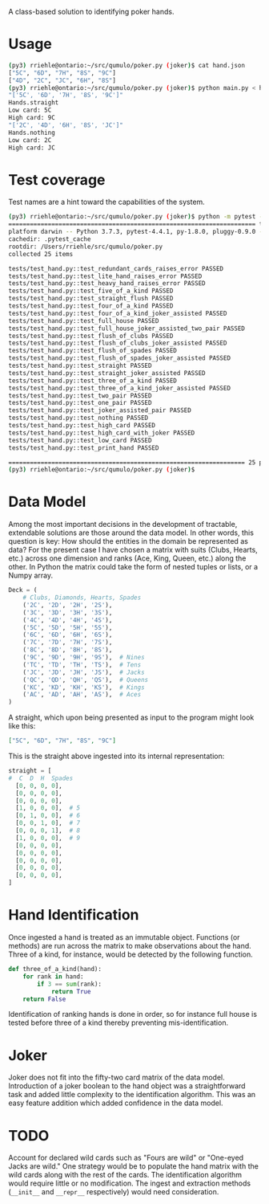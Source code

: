 A class-based solution to identifying poker hands.

# Usage


```bash
(py3) rriehle@ontario:~/src/qumulo/poker.py (joker)$ cat hand.json
["5C", "6D", "7H", "8S", "9C"]
["4D", "2C", "JC", "6H", "8S"]
(py3) rriehle@ontario:~/src/qumulo/poker.py (joker)$ python main.py < hand.json
"['5C', '6D', '7H', '8S', '9C']"
Hands.straight
Low card: 5C
High card: 9C
"['2C', '4D', '6H', '8S', 'JC']"
Hands.nothing
Low card: 2C
High card: JC
```

# Test coverage

Test names are a hint toward the capabilities of the system.

```bash
(py3) rriehle@ontario:~/src/qumulo/poker.py (joker)$ python -m pytest -vv tests/
===================================================================== test session starts ======================================================================
platform darwin -- Python 3.7.3, pytest-4.4.1, py-1.8.0, pluggy-0.9.0 -- /Users/brew/.virtualenvs/py3/bin/python
cachedir: .pytest_cache
rootdir: /Users/rriehle/src/qumulo/poker.py
collected 25 items

tests/test_hand.py::test_redundant_cards_raises_error PASSED                                                                                             [  4%]
tests/test_hand.py::test_lite_hand_raises_error PASSED                                                                                                   [  8%]
tests/test_hand.py::test_heavy_hand_raises_error PASSED                                                                                                  [ 12%]
tests/test_hand.py::test_five_of_a_kind PASSED                                                                                                           [ 16%]
tests/test_hand.py::test_straight_flush PASSED                                                                                                           [ 20%]
tests/test_hand.py::test_four_of_a_kind PASSED                                                                                                           [ 24%]
tests/test_hand.py::test_four_of_a_kind_joker_assisted PASSED                                                                                            [ 28%]
tests/test_hand.py::test_full_house PASSED                                                                                                               [ 32%]
tests/test_hand.py::test_full_house_joker_assisted_two_pair PASSED                                                                                       [ 36%]
tests/test_hand.py::test_flush_of_clubs PASSED                                                                                                           [ 40%]
tests/test_hand.py::test_flush_of_clubs_joker_assisted PASSED                                                                                            [ 44%]
tests/test_hand.py::test_flush_of_spades PASSED                                                                                                          [ 48%]
tests/test_hand.py::test_flush_of_spades_joker_assisted PASSED                                                                                           [ 52%]
tests/test_hand.py::test_straight PASSED                                                                                                                 [ 56%]
tests/test_hand.py::test_straight_joker_assisted PASSED                                                                                                  [ 60%]
tests/test_hand.py::test_three_of_a_kind PASSED                                                                                                          [ 64%]
tests/test_hand.py::test_three_of_a_kind_joker_assisted PASSED                                                                                           [ 68%]
tests/test_hand.py::test_two_pair PASSED                                                                                                                 [ 72%]
tests/test_hand.py::test_one_pair PASSED                                                                                                                 [ 76%]
tests/test_hand.py::test_joker_assisted_pair PASSED                                                                                                      [ 80%]
tests/test_hand.py::test_nothing PASSED                                                                                                                  [ 84%]
tests/test_hand.py::test_high_card PASSED                                                                                                                [ 88%]
tests/test_hand.py::test_high_card_with_joker PASSED                                                                                                     [ 92%]
tests/test_hand.py::test_low_card PASSED                                                                                                                 [ 96%]
tests/test_hand.py::test_print_hand PASSED                                                                                                               [100%]

================================================================== 25 passed in 0.05 seconds ===================================================================
(py3) rriehle@ontario:~/src/qumulo/poker.py (joker)$
```

# Data Model

Among the most important decisions in the development of tractable, extendable solutions are those around the data model. In other words, this question is key: How should the entities in the domain be represented as data? For the present case I have chosen a matrix with suits (Clubs, Hearts, etc.) across one dimension and ranks (Ace, King, Queen, etc.) along the other. In Python the matrix could take the form of nested tuples or lists, or a Numpy array.

```python
Deck = (
    # Clubs, Diamonds, Hearts, Spades
    ('2C', '2D', '2H', '2S'),
    ('3C', '3D', '3H', '3S'),
    ('4C', '4D', '4H', '4S'),
    ('5C', '5D', '5H', '5S'),
    ('6C', '6D', '6H', '6S'),
    ('7C', '7D', '7H', '7S'),
    ('8C', '8D', '8H', '8S'),
    ('9C', '9D', '9H', '9S'),  # Nines
    ('TC', 'TD', 'TH', 'TS'),  # Tens
    ('JC', 'JD', 'JH', 'JS'),  # Jacks
    ('QC', 'QD', 'QH', 'QS'),  # Queens
    ('KC', 'KD', 'KH', 'KS'),  # Kings
    ('AC', 'AD', 'AH', 'AS'),  # Aces
)
```

A straight, which upon being presented as input to the program might look like this:

```json
["5C", "6D", "7H", "8S", "9C"]
```

This is the straight above ingested into its internal representation:

```python
straight = [
#  C  D  H  Spades
  [0, 0, 0, 0],
  [0, 0, 0, 0],
  [0, 0, 0, 0],
  [1, 0, 0, 0],  # 5
  [0, 1, 0, 0],  # 6
  [0, 0, 1, 0],  # 7
  [0, 0, 0, 1],  # 8
  [1, 0, 0, 0],  # 9
  [0, 0, 0, 0],
  [0, 0, 0, 0],
  [0, 0, 0, 0],
  [0, 0, 0, 0],
  [0, 0, 0, 0],
]
```

# Hand Identification

Once ingested a hand is treated as an immutable object. Functions (or methods) are run across the matrix to make observations about the hand. Three of a kind, for instance, would be detected by the following function.

```python
def three_of_a_kind(hand):
    for rank in hand:
        if 3 == sum(rank):
            return True
    return False
```

Identification of ranking hands is done in order, so for instance full house is tested before three of a kind thereby preventing mis-identification.

# Joker

Joker does not fit into the fifty-two card matrix of the data model. Introduction of a joker boolean to the hand object was a straightforward task and added little complexity to the identification algorithm. This was an easy feature addition which added confidence in the data model.

# TODO

Account for declared wild cards such as "Fours are wild" or "One-eyed Jacks are wild."  One strategy would be to populate the hand matrix with the wild cards along with the rest of the cards. The identification algorithm would require little or no modification. The ingest and extraction methods (```__init__``` and ```__repr__``` respectively) would need consideration.
